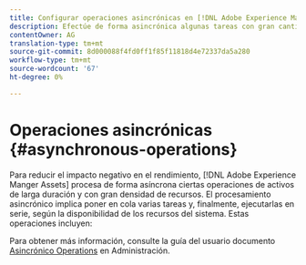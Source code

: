 ```yaml
---
title: Configurar operaciones asincrónicas en [!DNL Adobe Experience Manager].
description: Efectúe de forma asincrónica algunas tareas con gran cantidad de recursos para optimizar el rendimiento en [!DNL Experience Manager Assets].
contentOwner: AG
translation-type: tm+mt
source-git-commit: 8d000088f4fd0ff1f85f11818d4e72337da5a280
workflow-type: tm+mt
source-wordcount: '67'
ht-degree: 0%

---
```



# Operaciones asincrónicas {#asynchronous-operations}

Para reducir el impacto negativo en el rendimiento, [!DNL Adobe Experience Manger Assets] procesa de forma asíncrona ciertas operaciones de activos de larga duración y con gran densidad de recursos. El procesamiento asincrónico implica poner en cola varias tareas y, finalmente, ejecutarlas en serie, según la disponibilidad de los recursos del sistema. Estas operaciones incluyen:

Para obtener más información, consulte la guía del usuario documento [Asincrónico Operations](/help/sites-administering/asynchronous-jobs.md) en Administración.
